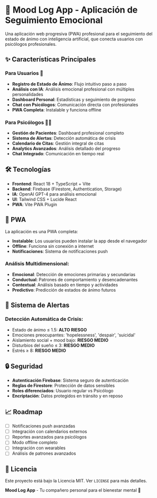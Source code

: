 # 🧠 Mood Log App - Aplicación de Seguimiento Emocional

Una aplicación web progresiva (PWA) profesional para el seguimiento del estado de ánimo con inteligencia artificial, que conecta usuarios con psicólogos profesionales.

## ✨ **Características Principales**

### **Para Usuarios** 👥

- **Registro de Estado de Ánimo**: Flujo intuitivo paso a paso
- **Análisis con IA**: Análisis emocional profesional con múltiples personalidades
- **Dashboard Personal**: Estadísticas y seguimiento de progreso
- **Chat con Psicólogos**: Comunicación directa con profesionales
- **PWA Completa**: Instalable y funciona offline

### **Para Psicólogos** 👨‍⚕️

- **Gestión de Pacientes**: Dashboard profesional completo
- **Sistema de Alertas**: Detección automática de crisis
- **Calendario de Citas**: Gestión integral de citas
- **Analytics Avanzados**: Análisis detallado del progreso
- **Chat Integrado**: Comunicación en tiempo real

## 🛠️ **Tecnologías**

- **Frontend**: React 18 + TypeScript + Vite
- **Backend**: Firebase (Firestore, Authentication, Storage)
- **IA**: OpenAI GPT-4 para análisis emocional
- **UI**: Tailwind CSS + Lucide React
- **PWA**: Vite PWA Plugin

## 📱 **PWA**

La aplicación es una PWA completa:

- **Instalable**: Los usuarios pueden instalar la app desde el navegador
- **Offline**: Funciona sin conexión a internet
- **Notificaciones**: Sistema de notificaciones push

### **Análisis Multidimensional:**

- **Emocional**: Detección de emociones primarias y secundarias
- **Conductual**: Patrones de comportamiento y desencadenantes
- **Contextual**: Análisis basado en tiempo y actividades
- **Predictivo**: Predicción de estados de ánimo futuros

## 🚨 **Sistema de Alertas**

### **Detección Automática de Crisis:**

- Estado de ánimo ≤ 1.5: **ALTO RIESGO**
- Emociones preocupantes: 'hopelessness', 'despair', 'suicidal'
- Aislamiento social + mood bajo: **RIESGO MEDIO**
- Disturbios del sueño ≤ 3: **RIESGO MEDIO**
- Estrés ≥ 8: **RIESGO MEDIO**

## 🔒 **Seguridad**

- **Autenticación Firebase**: Sistema seguro de autenticación
- **Reglas de Firestore**: Protección de datos sensibles
- **Roles diferenciados**: Usuario regular vs Psicólogo
- **Encriptación**: Datos protegidos en tránsito y en reposo

## 📈 **Roadmap**

- [ ] Notificaciones push avanzadas
- [ ] Integración con calendarios externos
- [ ] Reportes avanzados para psicólogos
- [ ] Modo offline completo
- [ ] Integración con wearables
- [ ] Análisis de patrones avanzados

## 📄 **Licencia**

Este proyecto está bajo la Licencia MIT. Ver `LICENSE` para más detalles.

**Mood Log App** - Tu compañero personal para el bienestar mental 💙

